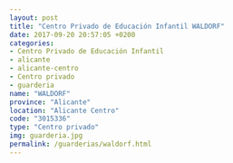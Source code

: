 ```yaml
---
layout: post
title: "Centro Privado de Educación Infantil WALDORF"
date: 2017-09-20 20:57:05 +0200
categories:
- Centro Privado de Educación Infantil
- alicante
- alicante-centro
- Centro privado
- guarderia
name: "WALDORF"
province: "Alicante"
location: "Alicante Centro"
code: "3015336"
type: "Centro privado"
img: guarderia.jpg
permalink: /guarderias/waldorf.html
---
```

